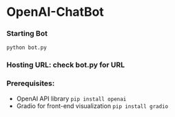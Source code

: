 # OpenAI-ChatBot
### Starting Bot
```python bot.py```
### Hosting URL: check bot.py for URL
### Prerequisites:
- OpenAI API library
```pip install openai```
- Gradio for front-end visualization
```pip install gradio```

